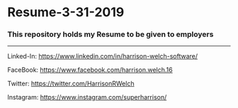 # Resume-3-31-2019

### This repository holds my Resume to be given to employers

---

Linked-In: https://www.linkedin.com/in/harrison-welch-software/

FaceBook: https://www.facebook.com/harrison.welch.16

Twitter: https://twitter.com/HarrisonRWelch

Instagram: https://www.instagram.com/superharrison/

